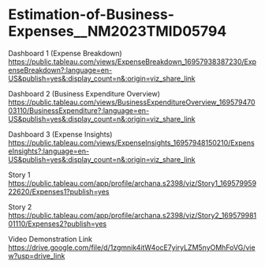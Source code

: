 # Estimation-of-Business-Expenses__NM2023TMID05794

Dashboard 1 (Expense Breakdown)
https://public.tableau.com/views/ExpenseBreakdown_16957938387230/ExpenseBreakdown?:language=en-US&publish=yes&:display_count=n&:origin=viz_share_link

Dashboard 2 (Business Expenditure Overview)
https://public.tableau.com/views/BusinessExpenditureOverview_16957947003110/BusinessExpenditure?:language=en-US&publish=yes&:display_count=n&:origin=viz_share_link

Dashboard 3 (Expense Insights)
https://public.tableau.com/views/ExpenseInsights_16957948150210/ExpenseInsights?:language=en-US&publish=yes&:display_count=n&:origin=viz_share_link

Story 1
https://public.tableau.com/app/profile/archana.s2398/viz/Story1_16957995922620/Expenses1?publish=yes

Story 2
https://public.tableau.com/app/profile/archana.s2398/viz/Story2_16957998101110/Expenses2?publish=yes

Video Demonstration Link
https://drive.google.com/file/d/1zgmnik4itW4ocE7yiryLZM5nyOMhFoVG/view?usp=drive_link
